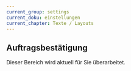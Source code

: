 ```yaml
---
current_group: settings
current_doku: einstellungen
current_chapter: Texte / Layouts
---
```


## Auftragsbestätigung

Dieser Bereich wird aktuell für Sie überarbeitet.